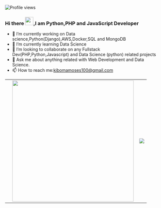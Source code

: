 


![Profile views](https://gpvc.arturio.dev/kibomamoses)
### Hi there <img src="https://user-images.githubusercontent.com/5679180/79618120-0daffb80-80be-11ea-819e-d2b0fa904d07.gif" width="27px">,I am <b>Python,PHP and JavaScript</b> Developer


- 🔭 I’m currently working on Data science,Python(Django),AWS,Docker,SQL and MongoDB
- 🌱 I’m currently learning Data Science
- 👯 I’m looking to collaborate on any Fullstack Dev(PHP,Python,Javascript) and Data Science (python) related projects
- 💬 Ask me about  anything related with Web Development and Data Science.
- 📫 How to reach me:kibomamoses100@gmail.com

<center>
  <table>
  <tr>
      <td>
        <td>
          <img width="400px" align="left" src="https://github-readme-stats.vercel.app/api?username=kibomamoses&count_private=true&show_icons=true&theme=dark&layout=compact"/>
       </td>
    <td>
<a href="https://wakatime.com"><img src="https://wakatime.com/share/@kibomamoses/bf66ae24-6a22-4359-a66e-404d74645810.png" /></a>
       </td>
  </tr>   
</table>
</center>



